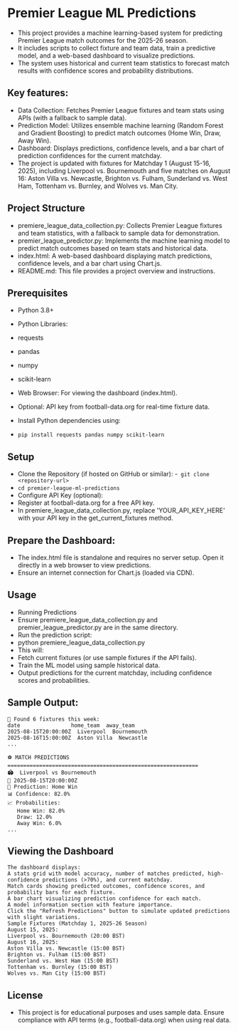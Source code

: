 # Premier League ML Predictions
- This project provides a machine learning-based system for predicting Premier League match outcomes for the 2025-26 season.
- It includes scripts to collect fixture and team data, train a predictive model, and a web-based dashboard to visualize predictions.
- The system uses historical and current team statistics to forecast match results with confidence scores and probability distributions.

## Key features:
- Data Collection: Fetches Premier League fixtures and team stats using APIs (with a fallback to sample data).
- Prediction Model: Utilizes ensemble machine learning (Random Forest and Gradient Boosting) to predict match outcomes (Home Win, Draw, Away Win).
- Dashboard: Displays predictions, confidence levels, and a bar chart of prediction confidences for the current matchday.
- The project is updated with fixtures for Matchday 1 (August 15-16, 2025), including Liverpool vs. Bournemouth and five matches on August 16: Aston Villa vs. Newcastle, Brighton vs. Fulham, Sunderland vs. West Ham, Tottenham vs. Burnley, and Wolves vs. Man City.

## Project Structure
- premiere_league_data_collection.py: Collects Premier League fixtures and team statistics, with a fallback to sample data for demonstration.
- premier_league_predictor.py: Implements the machine learning model to predict match outcomes based on team stats and historical data.
- index.html: A web-based dashboard displaying match predictions, confidence levels, and a bar chart using Chart.js.
- README.md: This file provides a project overview and instructions.

## Prerequisites
- Python 3.8+
- Python Libraries:
- requests
- pandas
- numpy
- scikit-learn

- Web Browser: For viewing the dashboard (index.html).
- Optional: API key from football-data.org for real-time fixture data.

- Install Python dependencies using:
- `pip install requests pandas numpy scikit-learn`

## Setup
- Clone the Repository (if hosted on GitHub or similar):
-` git clone <repository-url>`
- `cd premier-league-ml-predictions`
- Configure API Key (optional):
- Register at football-data.org for a free API key.
- In premiere_league_data_collection.py, replace 'YOUR_API_KEY_HERE' with your API key in the get_current_fixtures method.

## Prepare the Dashboard:
- The index.html file is standalone and requires no server setup. Open it directly in a web browser to view predictions.
- Ensure an internet connection for Chart.js (loaded via CDN).

## Usage
- Running Predictions
- Ensure premiere_league_data_collection.py and premier_league_predictor.py are in the same directory.
- Run the prediction script:
- python premiere_league_data_collection.py
- This will:
- Fetch current fixtures (or use sample fixtures if the API fails).
- Train the ML model using sample historical data.
- Output predictions for the current matchday, including confidence scores and probabilities.

## Sample Output:
```🔄 Collecting Premier League Data...
📅 Found 6 fixtures this week:
date                home_team  away_team
2025-08-15T20:00:00Z  Liverpool  Bournemouth
2025-08-16T15:00:00Z  Aston Villa  Newcastle
...

⚽ MATCH PREDICTIONS
============================================================
🏟️  Liverpool vs Bournemouth
📅 2025-08-15T20:00:00Z
🎯 Prediction: Home Win
📊 Confidence: 82.0%
📈 Probabilities:
   Home Win: 82.0%
   Draw: 12.0%
   Away Win: 6.0%
...

```

## Viewing the Dashboard
```Open index.html in a web browser.
The dashboard displays:
A stats grid with model accuracy, number of matches predicted, high-confidence predictions (>70%), and current matchday.
Match cards showing predicted outcomes, confidence scores, and probability bars for each fixture.
A bar chart visualizing prediction confidence for each match.
A model information section with feature importance.
Click the "Refresh Predictions" button to simulate updated predictions with slight variations.
Sample Fixtures (Matchday 1, 2025-26 Season)
August 15, 2025:
Liverpool vs. Bournemouth (20:00 BST)
August 16, 2025:
Aston Villa vs. Newcastle (15:00 BST)
Brighton vs. Fulham (15:00 BST)
Sunderland vs. West Ham (15:00 BST)
Tottenham vs. Burnley (15:00 BST)
Wolves vs. Man City (15:00 BST)
```
## License
- This project is for educational purposes and uses sample data. Ensure compliance with API terms (e.g., football-data.org) when using real data.
